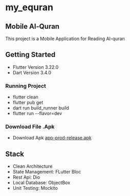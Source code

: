 # my_equran

## Mobile Al-Quran

This project is a Mobile Application for Reading Al-quran

## Getting Started
-   Flutter Version 3.22.0
-   Dart Version 3.4.0

### Running Project
-   flutter clean
-   flutter pub get
-   dart run build_runner build
-   flutter run --flavor=dev

### Download File .Apk
- Download Apk <a href="app-prod-release.apk">app-prod-release.apk</a>

## Stack
- Clean Architecture
- State Management: FLutter Bloc
- Rest Api: Dio
- Local Database: ObjectBox
- Unit Testing: Mockito

